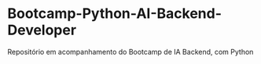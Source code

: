 # Bootcamp-Python-AI-Backend-Developer
Repositório em acompanhamento do Bootcamp de IA Backend, com Python
